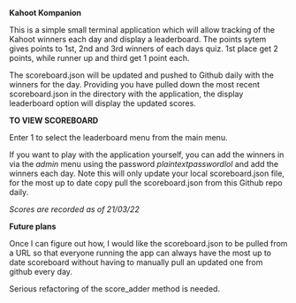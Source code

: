 **Kahoot Kompanion**

This is a simple small terminal application which will allow tracking of the Kahoot winners each day and display a leaderboard. The points sytem gives points to 1st, 2nd and 3rd winners of each days quiz. 1st place get 2 points, while runner up and third get 1 point each.

The scoreboard.json will be updated and pushed to Github daily with the winners for the day. Providing you have pulled down the most recent scoreboard.json in the directory with the application, the display leaderboard option will display the updated scores.

**TO VIEW SCOREBOARD**

Enter 1 to select the leaderboard menu from the main menu.

If you want to play with the application yourself, you can add the winners in via the *admin* menu using the password *plaintextpasswordlol* and add the winners each day. Note this will only update your local scoreboard.json file, for the most up to date copy pull the scoreboard.json from this Github repo daily.

*Scores are recorded as of 21/03/22*

**Future plans**

Once I can figure out how, I would like the scoreboard.json to be pulled from a URL so that everyone running the app can always have the most up to date scoreboard without having to manually pull an updated one from github every day.

Serious refactoring of the score_adder method is needed.